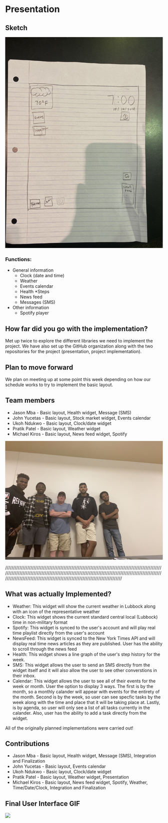 # Presentation

## Sketch
![Sketch of UI](images/sketch.png)

### Functions:

* General information
    * Clock (date and time)
    * Weather
    * Events calendar
    * Health
        *Steps 
    * News feed
    * Messages (SMS)
* Other information
    * Spotify player

## How far did you go with the implementation?
Met up twice to explore the different libraries we need to implement the project. We have also set up the GitHub organization along with the two repositories for the project (presentation, project implementation).

## Plan to move forward
We plan on meeting up at some point this week depending on how our schedule works to try to implement the basic layout.

## Team members
* Jason Mba - Basic layout, Health widget, Message (SMS)
* John Yucetas - Basic layout, Stock market widget, Events calendar
* Ukoh Ndukwo - Basic layout, Clock/date widget
* Pratik Patel - Basic layout, Weather widget
* Michael Kiros - Basic layout, News feed widget, Spotify

![Group picture](images/group_picture.png)

////////////////////////////////////////////////////////////////////////////////////////////////////////////////////////////////////////////////////////////////////////////////////////////////////////////////////////////////////////////////////////////////////////////////

## What was actually Implemented? 

* Weather: This widget will show the current weather in Lubbock along with an icon of the representative weather 
* Clock:   This widget shows the current standard central local (Lubbock) time in non-military format 
* Spotify:   This widget is synced to the user's account and will play real time playlist directly from the user's account 
* NewsFeed:   This widget is synced to the New York Times API and will display real time news articles as they are published.  User has the ability to scroll through the news feed 
* Health:  This widget shows a line graph of the user's step history for the week.  
* SMS:   This widget allows the user to send an SMS directly from the widget itself and it will also allow the user to see other converstions in their inbox.  
* Calendar:  This widget allows the user to see all of their events for the week or month.  User the option to display 3 ways.  The first is by the month, so a monthly calander will appear with events for the entirety of the month.  Second is by the week, so user can see specfic tasks by the week along with the time and place that it will be taking place at.  Lastly, is by agenda, so user will only see a list of all tasks currently in the calander.  Also, user has the ability to add a task directly from the widget.  

All of the originally planned implementations were carried out!  

## Contributions

* Jason Mba - Basic layout, Health widget, Message (SMS), Integration and Finalization
* John Yucetas - Basic layout, Events calendar
* Ukoh Ndukwo - Basic layout, Clock/date widget
* Pratik Patel - Basic layout, Weather widget, Presentation
* Michael Kiros - Basic layout, News feed widget, Spotify, Weather, Time/Date/Clock, Integration and Finalization

## Final User Interface GIF

![](p1.3.gif)


